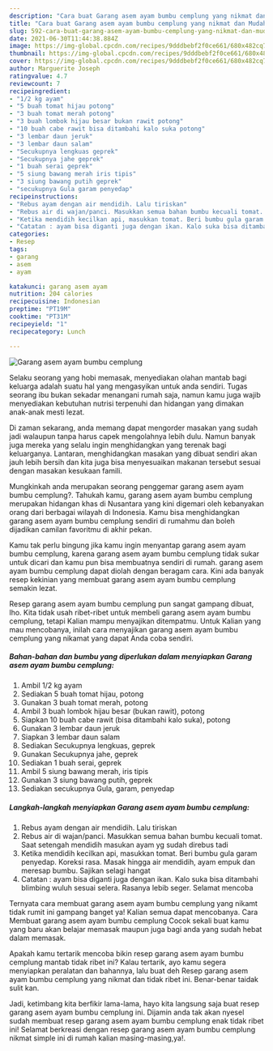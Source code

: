 ```yaml
---
description: "Cara buat Garang asem ayam bumbu cemplung yang nikmat dan Mudah Dibuat"
title: "Cara buat Garang asem ayam bumbu cemplung yang nikmat dan Mudah Dibuat"
slug: 592-cara-buat-garang-asem-ayam-bumbu-cemplung-yang-nikmat-dan-mudah-dibuat
date: 2021-06-30T11:44:38.884Z
image: https://img-global.cpcdn.com/recipes/9dddbebf2f0ce661/680x482cq70/garang-asem-ayam-bumbu-cemplung-foto-resep-utama.jpg
thumbnail: https://img-global.cpcdn.com/recipes/9dddbebf2f0ce661/680x482cq70/garang-asem-ayam-bumbu-cemplung-foto-resep-utama.jpg
cover: https://img-global.cpcdn.com/recipes/9dddbebf2f0ce661/680x482cq70/garang-asem-ayam-bumbu-cemplung-foto-resep-utama.jpg
author: Marguerite Joseph
ratingvalue: 4.7
reviewcount: 7
recipeingredient:
- "1/2 kg ayam"
- "5 buah tomat hijau potong"
- "3 buah tomat merah potong"
- "3 buah lombok hijau besar bukan rawit potong"
- "10 buah cabe rawit bisa ditambahi kalo suka potong"
- "3 lembar daun jeruk"
- "3 lembar daun salam"
- "Secukupnya lengkuas geprek"
- "Secukupnya jahe geprek"
- "1 buah serai geprek"
- "5 siung bawang merah iris tipis"
- "3 siung bawang putih geprek"
- "secukupnya Gula garam penyedap"
recipeinstructions:
- "Rebus ayam dengan air mendidih. Lalu tiriskan"
- "Rebus air di wajan/panci. Masukkan semua bahan bumbu kecuali tomat. Saat setengah mendidih masukan ayam yg sudah direbus tadi"
- "Ketika mendidih kecilkan api, masukkan tomat. Beri bumbu gula garam penyedap. Koreksi rasa. Masak hingga air mendidih, ayam empuk dan meresap bumbu. Sajikan selagi hangat"
- "Catatan : ayam bisa diganti juga dengan ikan. Kalo suka bisa ditambahi blimbing wuluh sesuai selera. Rasanya lebib seger. Selamat mencoba"
categories:
- Resep
tags:
- garang
- asem
- ayam

katakunci: garang asem ayam 
nutrition: 204 calories
recipecuisine: Indonesian
preptime: "PT19M"
cooktime: "PT31M"
recipeyield: "1"
recipecategory: Lunch

---
```



![Garang asem ayam bumbu cemplung](https://img-global.cpcdn.com/recipes/9dddbebf2f0ce661/680x482cq70/garang-asem-ayam-bumbu-cemplung-foto-resep-utama.jpg)

Selaku seorang yang hobi memasak, menyediakan olahan mantab bagi keluarga adalah suatu hal yang mengasyikan untuk anda sendiri. Tugas seorang ibu bukan sekadar menangani rumah saja, namun kamu juga wajib menyediakan kebutuhan nutrisi terpenuhi dan hidangan yang dimakan anak-anak mesti lezat.

Di zaman  sekarang, anda memang dapat mengorder masakan yang sudah jadi walaupun tanpa harus capek mengolahnya lebih dulu. Namun banyak juga mereka yang selalu ingin menghidangkan yang terenak bagi keluarganya. Lantaran, menghidangkan masakan yang dibuat sendiri akan jauh lebih bersih dan kita juga bisa menyesuaikan makanan tersebut sesuai dengan masakan kesukaan famili. 



Mungkinkah anda merupakan seorang penggemar garang asem ayam bumbu cemplung?. Tahukah kamu, garang asem ayam bumbu cemplung merupakan hidangan khas di Nusantara yang kini digemari oleh kebanyakan orang dari berbagai wilayah di Indonesia. Kamu bisa menghidangkan garang asem ayam bumbu cemplung sendiri di rumahmu dan boleh dijadikan camilan favoritmu di akhir pekan.

Kamu tak perlu bingung jika kamu ingin menyantap garang asem ayam bumbu cemplung, karena garang asem ayam bumbu cemplung tidak sukar untuk dicari dan kamu pun bisa membuatnya sendiri di rumah. garang asem ayam bumbu cemplung dapat diolah dengan beragam cara. Kini ada banyak resep kekinian yang membuat garang asem ayam bumbu cemplung semakin lezat.

Resep garang asem ayam bumbu cemplung pun sangat gampang dibuat, lho. Kita tidak usah ribet-ribet untuk membeli garang asem ayam bumbu cemplung, tetapi Kalian mampu menyajikan ditempatmu. Untuk Kalian yang mau mencobanya, inilah cara menyajikan garang asem ayam bumbu cemplung yang nikamat yang dapat Anda coba sendiri.

<!--inarticleads1-->

##### Bahan-bahan dan bumbu yang diperlukan dalam menyiapkan Garang asem ayam bumbu cemplung:

1. Ambil 1/2 kg ayam
1. Sediakan 5 buah tomat hijau, potong
1. Gunakan 3 buah tomat merah, potong
1. Ambil 3 buah lombok hijau besar (bukan rawit), potong
1. Siapkan 10 buah cabe rawit (bisa ditambahi kalo suka), potong
1. Gunakan 3 lembar daun jeruk
1. Siapkan 3 lembar daun salam
1. Sediakan Secukupnya lengkuas, geprek
1. Gunakan Secukupnya jahe, geprek
1. Sediakan 1 buah serai, geprek
1. Ambil 5 siung bawang merah, iris tipis
1. Gunakan 3 siung bawang putih, geprek
1. Sediakan secukupnya Gula, garam, penyedap




<!--inarticleads2-->

##### Langkah-langkah menyiapkan Garang asem ayam bumbu cemplung:

1. Rebus ayam dengan air mendidih. Lalu tiriskan
1. Rebus air di wajan/panci. Masukkan semua bahan bumbu kecuali tomat. Saat setengah mendidih masukan ayam yg sudah direbus tadi
1. Ketika mendidih kecilkan api, masukkan tomat. Beri bumbu gula garam penyedap. Koreksi rasa. Masak hingga air mendidih, ayam empuk dan meresap bumbu. Sajikan selagi hangat
1. Catatan : ayam bisa diganti juga dengan ikan. Kalo suka bisa ditambahi blimbing wuluh sesuai selera. Rasanya lebib seger. Selamat mencoba




Ternyata cara membuat garang asem ayam bumbu cemplung yang nikamt tidak rumit ini gampang banget ya! Kalian semua dapat mencobanya. Cara Membuat garang asem ayam bumbu cemplung Cocok sekali buat kamu yang baru akan belajar memasak maupun juga bagi anda yang sudah hebat dalam memasak.

Apakah kamu tertarik mencoba bikin resep garang asem ayam bumbu cemplung mantab tidak ribet ini? Kalau tertarik, ayo kamu segera menyiapkan peralatan dan bahannya, lalu buat deh Resep garang asem ayam bumbu cemplung yang nikmat dan tidak ribet ini. Benar-benar taidak sulit kan. 

Jadi, ketimbang kita berfikir lama-lama, hayo kita langsung saja buat resep garang asem ayam bumbu cemplung ini. Dijamin anda tak akan nyesel sudah membuat resep garang asem ayam bumbu cemplung enak tidak ribet ini! Selamat berkreasi dengan resep garang asem ayam bumbu cemplung nikmat simple ini di rumah kalian masing-masing,ya!.

